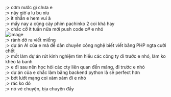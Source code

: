 ;> cơm nước gì chưa e<br>
;> nãy giờ a lu bu xíu<br>
;> ít nhắn e hem vui à<br>
;> mấy nay a cũng cày phim pachinko 2 coi khá hay<br>
;> chắc cỡ ít tuần nữa mới push code c# e nhó<br>
![image](https://github.com/user-attachments/assets/e8bfc0ca-0054-4c86-9dc0-4f647afcf403)<br>
;> rảnh dở ra viết miếng<br>
;> dự án AI của e mà để dân chuyên công nghệ biết viết bằng PHP ngta cười chết<br>
;> mốt làm dự án rút kinh nghiệm tìm hiểu các công ty đi trước e nhó, làm ko khéo là banh<br>
;> e đi sau nên học hỏi các cty liên quan đến mảng, đi trước e nhó<br>
;> dự án của e chắc làm bằng backend python là sẽ perfect hơn<br>
;> bớt lướt mạng coi xàm xàm đi e nhó<br>
;> rác ko đó<br>
;> nó vẻ chuyện, bịa chuyện đầy
